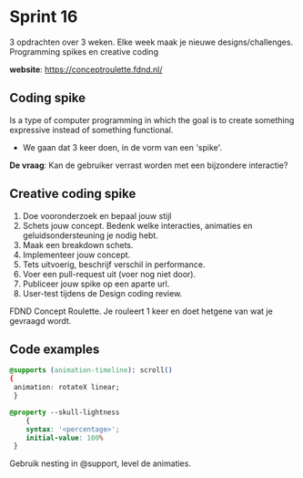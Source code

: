 # Sprint 16
3 opdrachten over 3 weken. Elke week maak je nieuwe designs/challenges. 
Programming spikes en creative coding

**website**: https://conceptroulette.fdnd.nl/

## Coding spike
Is a type of computer programming in which the goal is to create something expressive instead of something functional.
- We gaan dat 3 keer doen, in de vorm van een 'spike'. 

**De vraag**: Kan de gebruiker verrast worden met een bijzondere interactie?

## Creative coding spike
1. Doe vooronderzoek en bepaal jouw stijl
2. Schets jouw concept. Bedenk welke interacties, animaties en geluidsondersteuning je nodig hebt. 
3. Maak een breakdown schets.
4. Implementeer jouw concept. 
5. Tets uitvoerig, beschrijf verschil in performance. 
6. Voer een pull-request uit (voer nog niet door). 
7. Publiceer jouw spike op een aparte url. 
8. User-test tijdens de Design coding review. 

FDND Concept Roulette. Je rouleert 1 keer en doet hetgene van wat je gevraagd wordt. 

## Code examples 

```css	
@supports (animation-timeline): scroll()
{
 animation: rotateX linear;
 }

@property --skull-lightness
    {
    syntax: '<percentage>';
    initial-value: 100%
 }
 ```

 Gebruik nesting in @support, level de animaties. 

